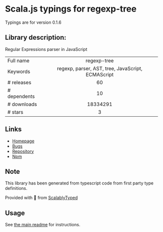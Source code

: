 
# Scala.js typings for regexp-tree

Typings are for version 0.1.6

## Library description:
Regular Expressions parser in JavaScript

|                    |                 |
| ------------------ | :-------------: |
| Full name          | regexp-tree |
| Keywords           | regexp, parser, AST, tree, JavaScript, ECMAScript |
| # releases         | 60 |
| # dependents       | 10 |
| # downloads        | 18334291 |
| # stars            | 3 |

## Links
- [Homepage](https://github.com/DmitrySoshnikov/regexp-tree)
- [Bugs](https://github.com/DmitrySoshnikov/regexp-tree/issues)
- [Repository](https://github.com/DmitrySoshnikov/regexp-tree)
- [Npm](https://www.npmjs.com/package/regexp-tree)
    


## Note
This library has been generated from typescript code from first party type definitions.

Provided with :purple_heart: from [ScalablyTyped](https://github.com/oyvindberg/ScalablyTyped)

## Usage
See [the main readme](../../readme.md) for instructions.


